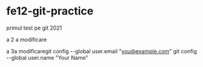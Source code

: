 # fe12-git-practice
primul test pe git 2021  


a 2 a modificare 




a 3a modificaregit config --global user.email "you@example.com"
  git config --global user.name "Your Name"